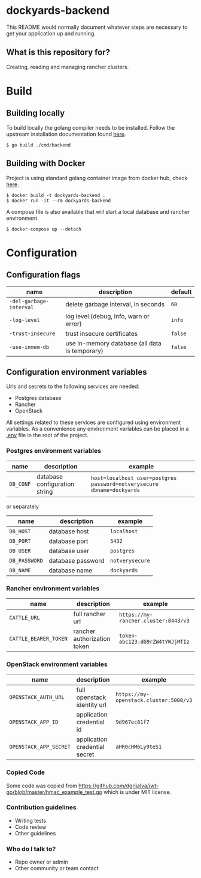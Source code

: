 # dockyards-backend

This README would normally document whatever steps are necessary to get your application up and running.

## What is this repository for?

Creating, reading and managing rancher clusters.

# Build

## Building locally

To build locally the golang compiler needs to be installed. Follow the upstream installation documentation found [here](https://go.dev/doc/install).

```
$ go build ./cmd/backend
```

## Building with Docker

Project is using standard golang container image from docker hub, check [here](https://hub.docker.com/_/golang).

```
$ docker build -t dockyards-backend .
$ docker run -it --rm dockyards-backend
```

A compose file is also available that will start a local database and rancher environment.

```
$ docker-compose up --detach
```


# Configuration

## Configuration flags

|name|description|default|
|---|---|---|
|`-del-garbage-interval`|delete garbage interval, in seconds|`60`|
|`-log-level`|log level (debug, info, warn or error)|`info`|
|`-trust-insecure`|trust insecure certificates|`false`|
| `-use-inmem-db`|use in-memory database (all data is temporary)|`false`|

## Configuration environment variables

Urls and secrets to the following services are needed:

- Postgres database
- Rancher
- OpenStack

All settings related to these services are configured using environment variables. As a convenience any environment variables can be placed in a [.env](https://github.com/joho/godotenv#usage) file in the root of the project.

### Postgres environment variables

|name|description|example|
|---|---|---|
|`DB_CONF`|database configuration string|`host=localhost user=postgres password=notverysecure dbname=dockyards`|

or separately

|name|description|example|
|---|---|---|
|`DB_HOST`|database host|`localhost`|
|`DB_PORT`|database port|`5432`|
|`DB_USER`|database user|`postgres`|
|`DB_PASSWORD`|database password|`notverysecure`|
|`DB_NAME`| database name|`dockyards`|

### Rancher environment variables

|name|description|example|
|---|---|---|
|`CATTLE_URL`|full rancher url|`https://my-rancher.cluster:8443/v3`|
|`CATTLE_BEARER_TOKEN`|rancher authorization token|`token-abc123:dG9rZW4tYWJjMTIz`|

### OpenStack environment variables

|name|description|example|
|---|---|---|
|`OPENSTACK_AUTH_URL`|full openstack identity url|`https://my-openstack.cluster:5000/v3`|
|`OPENSTACK_APP_ID`|application credential id|`9d967ec81f7`|
|`OPENSTACK_APP_SECRET`|application credential secret|`aHR0cHM6Ly9teS1`|

### Copied Code

Some code was copied from https://github.com/dgrijalva/jwt-go/blob/master/hmac_example_test.go which is under MIT license.

### Contribution guidelines

* Writing tests
* Code review
* Other guidelines

### Who do I talk to?

* Repo owner or admin
* Other community or team contact
